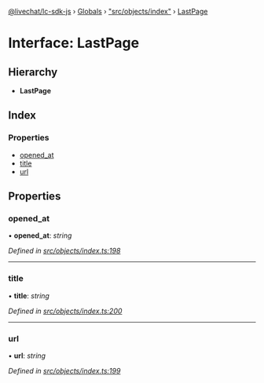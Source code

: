[@livechat/lc-sdk-js](../README.md) › [Globals](../globals.md) › ["src/objects/index"](../modules/_src_objects_index_.md) › [LastPage](_src_objects_index_.lastpage.md)

# Interface: LastPage

## Hierarchy

* **LastPage**

## Index

### Properties

* [opened_at](_src_objects_index_.lastpage.md#opened_at)
* [title](_src_objects_index_.lastpage.md#title)
* [url](_src_objects_index_.lastpage.md#url)

## Properties

###  opened_at

• **opened_at**: *string*

*Defined in [src/objects/index.ts:198](https://github.com/livechat/lc-sdk-js/blob/21d7a55/src/objects/index.ts#L198)*

___

###  title

• **title**: *string*

*Defined in [src/objects/index.ts:200](https://github.com/livechat/lc-sdk-js/blob/21d7a55/src/objects/index.ts#L200)*

___

###  url

• **url**: *string*

*Defined in [src/objects/index.ts:199](https://github.com/livechat/lc-sdk-js/blob/21d7a55/src/objects/index.ts#L199)*
